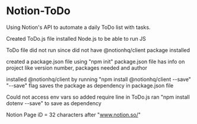 # Notion-ToDo
Using Notion's API to automate a daily ToDo list with tasks.

Created ToDo.js file
installed Node.js to be able to run JS

ToDo file did not run since did not have @notionhq/client package installed

created a package.json file using "npm init"
	package.json file has info on project like version number, packages needed and author

installed @notionhq/client by running "npm install @notionhq/client --save" 
	"--save" flag saves the package as dependency in package.json file

Could not access env vars so added require line in ToDo.js
ran "npm install dotenv --save" to save as dependency

Notion Page iD = 32 characters after "www.notion.so/"